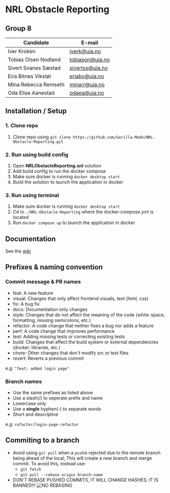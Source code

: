 #  **NRL Obstacle Reporting**

## Group 8
| Candidate            | E-mail                              |
|----------------------|-------------------------------------|
| Iver Kroken          | [iverk@uia.no](iverk@uia.no)        |
| Tobias Olsen Nodland | [tobiason@uia.no](tobiason@uia.no ) |
| Sivert Svanes Sæstad | [sivertss@uia.no](sivertss@uia.no)  |
| Eira Bitnes Vikstøl  | [eriabv@uia.no](eriabv@uia.no)      |
| Mina Rebecca Remseth | [minarr@uia.no](minarr@uia.no)      |
| Oda Elise Aanestad   | [odaea@uia.no](odaea@uia.no)        |
## Installation / Setup
### 1. Clone repo
1. Clone repo using `git clone https://github.com/Gorilla-Mode/NRL-Obstacle-Reporting.git`
### 2. Run using build config
1. Open **NRLObstacleReporting.snl** solution
2. Add build config to run the docker compose 
3. Make sure docker is running `docker desktop start`
4. Build the solution to launch the application in docker
### 3. Run using terminal
1. Make sure docker is running `docker desktop start`
2. Cd to `./NRL-Obstacle-Reporting` where the docker-compose.yml is located
3. Run `docker compose up` to launch the application in docker
## Documentation
See the [wiki](https://github.com/Gorilla-Mode/NRL-Obstacle-Reporting/wiki)
## Prefixes & naming convention
### Commit message & PR names
- feat: A new feature
- visual: Changes that only affect frontend visuals, text (html, css)
- fix: A bug fix
- docs: Documentation only changes
- style: Changes that do not affect the meaning of the code (white-space, formatting, missing semicolons, etc.)
- refactor: A code change that neither fixes a bug nor adds a feature
- perf: A code change that improves performance
- test: Adding missing tests or correcting existing tests
- build: Changes that affect the build system or external dependencies (docker, libraries, etc.)
- chore: Other changes that don't modify src or test files
- revert: Reverts a previous commit

e.g:
`"feat: added login page"`
### Branch names
- Use the same prefixes as listed above
- Use a slash(/) to seperate prefix and name
- Lowercase only
- Use a **single** hyphen(-) to separate words
- Short and descriptive

e.g:
`refactor/login-page-refactor`

## Commiting to a branch

- Avoid using `git pull` when a `push`is rejected due to the remote branch being ahead of the local; This will create a new branch and merge commit. To avoid this, instead use:
  - `git fetch`
  - `git pull --rebase origin branch-name`
- DON'T REBASE PUSHED COMMITS, IT WILL CHANGE HASHES; IT IS BANNED!!!
![NO REBASING](https://external-content.duckduckgo.com/iu/?u=https%3A%2F%2Fi.pinimg.com%2Foriginals%2Fb6%2F41%2F32%2Fb6413233b0c147d8e25ac8c6939003ec.jpg&f=1&nofb=1&ipt=e684870cc0f2f939c06bfc53af8ede80336966cf2877b4c2eaeab1dfda026a48)
    
